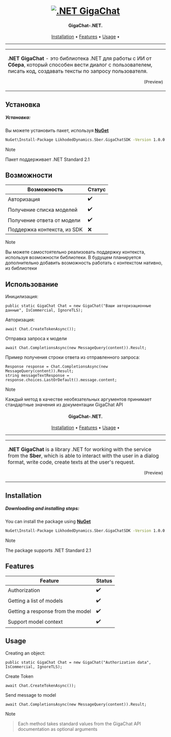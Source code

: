 

<h1 align="center">
  <br>
  <a href="https://github.com/likhoded/GigaChat-.NET"><img src="https://github.com/likhoded/GigaChatSDK/blob/master/Gigachat_Sber.png?raw=true" alt=".NET GigaChat"></a>
</h1>

<h4 align="center">GigaChat-.NET.</h4>
      
<p align="center">
  <a href="#installation">Installation</a> •
  <a href="#features">Features</a> •
  <a href="#usage">Usage</a> •
</p>

---

<table>
<tr>
<td>
  
**.NET GigaChat** - это библиотека .NET для работы с ИИ от **Сбера**, который способен вести диалог с пользователем, писать код, создавать тексты по запросу пользователя.


<p align="right">
<sub>(Preview)</sub>
</p>

</td>
</tr>
</table>

## Установка

##### Установка:
Вы можете установить пакет, используя **[NuGet](https://www.nuget.org/packages/GigaChatSDK/)**

```bash
NuGet\Install-Package LikhodedDynamics.Sber.GigaChatSDK -Version 1.0.0
```

> [!NOTE]  
>Пакет поддерживает .NET Standard 2.1

## Возможности

| Возможность | Статус |
|--------|--------|
|Авторизация|✔️|
|Получение списка моделей|✔️|
|Получение ответа от модели|✔️|
|Поддержка контекста, из SDK|❌ |
> [!NOTE]  
>Вы можете самостоятельно реализовать поддержку контекста, используя возможности библиотеки. В будущем планируется дополнительно добавить возможность работать с контекстом нативно, из библиотеки

## Использование

Иницилизация:
```cs-sharp
public static GigaChat Chat = new GigaChat("Ваши авторизационные данные", IsCommercial, IgnoreTLS);
```
Авторизация:
```cs-sharp
await Chat.CreateTokenAsync());
```
Отправка запроса к модели
```cs-sharp
await Chat.CompletionsAsync(new MessageQuery(content)).Result;
```
Пример получения строки ответа из отправленного запроса:
```cs-sharp
Response response = Chat.CompletionsAsync(new MessageQuery(content)).Result;
string messageTextResponse = response.choices.LastOrDefault().message.content;
```
> [!NOTE]  
> Каждый метод в качестве необязательных аргументов принимает стандартные значения из документации GigaChat API


<h4 align="center">GigaChat-.NET.</h4>
      
<p align="center">
  <a href="#installation">Installation</a> •
  <a href="#features">Features</a> •
  <a href="#usage">Usage</a> •
</p>

---

<table>
<tr>
<td>
  
**.NET GigaChat** is a library .NET for working with the service from the **Sber**, which is able to interact with the user in a dialog format, write code, create texts at the user's request.


<p align="right">
<sub>(Preview)</sub>
</p>

</td>
</tr>
</table>

## Installation

##### Downloading and installing steps:
You can install the package using **[NuGet](https://)**

```bash
NuGet\Install-Package LikhodedDynamics.Sber.GigaChatSDK -Version 1.0.0
```

> [!NOTE]  
>The package supports .NET Standard 2.1

## Features

| Feature | Status |
|--------|--------|
|Authorization|✔️|
|Getting a list of models|✔️|
|Getting a response from the model|✔️|
|Support model context|✔️|

## Usage
Creating an object:
```cs-sharp
public static GigaChat Chat = new GigaChat("Authorization data", IsCommercial, IgnoreTLS);
```
Create Token
```cs-sharp
await Chat.CreateTokenAsync());
```
Send message to model
```cs-sharp
await Chat.CompletionsAsync(new MessageQuery(content)).Result;
```
> [!NOTE]
> > Each method takes standard values from the GigaChat API documentation as optional arguments
